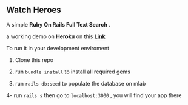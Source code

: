 ## Watch Heroes

A simple **Ruby On Rails Full Text Search** .

a working demo on **Heroku** on this **[Link](https://vanhack-project-search.herokuapp.com/)**

To run it in your development enviroment

1. Clone this repo

2. run `bundle install` to install all required gems

3. run `rails db:seed` to populate the database on mlab

4- run `rails s` then go to `localhost:3000` , you will find your app there
